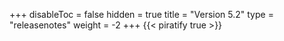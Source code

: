 +++
disableToc = false
hidden = true
title = "Version 5.2"
type = "releasenotes"
weight = -2
+++
{{< piratify true >}}
